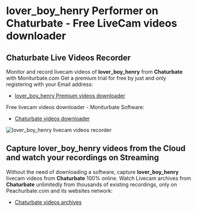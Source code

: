 # lover_boy_henry Performer on Chaturbate - Free LiveCam videos downloader

## Chaturbate Live Videos Recorder

Monitor and record livecam videos of **lover_boy_henry** from **Chaturbate** with Moniturbate.com
Get a premium trial for free by just and only registering with your Email address:
* [lover_boy_henry Premium videos downloader](https://moniturbate.com/request-demo-licence-key.html)

Free livecam videos downloader - Moniturbate Software:
* [Chaturbate videos downloader](https://moniturbate.com/moniturbate-download-software.html)

![lover_boy_henry livecam videos recorder](https://peachurnet.com/templates/moniturbate-software.png)


## Capture lover_boy_henry videos from the Cloud and watch your recordings on Streaming

Without the need of downloading a software, capture **lover_boy_henry** livecam videos from **Chaturbate** 100% online.
Watch Livecam archives from **Chaturbate** unlimitedly from thousands of existing recordings, only on Peachurbate.com and its websites network:
* [Chaturbate videos archives](https://peachurnet.com/)